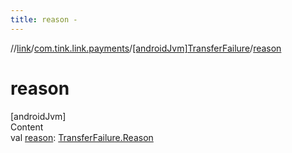 ```yaml
---
title: reason -
---
```

//[link](../../index.md)/[com.tink.link.payments](../index.md)/[[androidJvm]TransferFailure](index.md)/[reason](reason.md)



# reason  
[androidJvm]  
Content  
val [reason](reason.md): [TransferFailure.Reason](-reason/index.md)  



